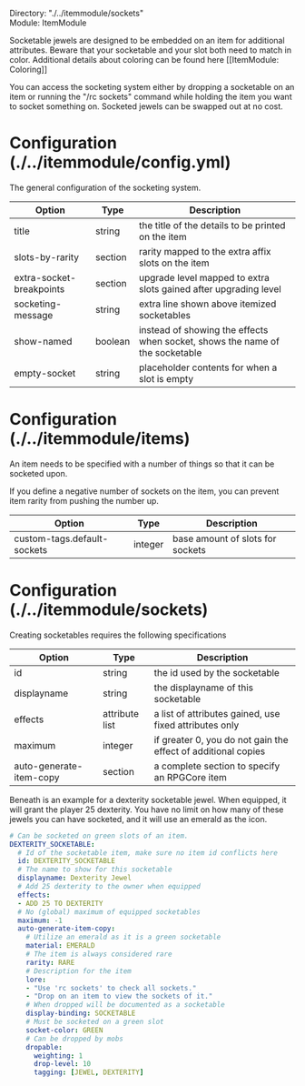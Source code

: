 Directory: "./../itemmodule/sockets"  
Module: ItemModule

Socketable jewels are designed to be embedded on an item for additional attributes. Beware that your socketable and your slot both need to match in color. Additional details about coloring can be found here [[ItemModule: Coloring]]

You can access the socketing system either by dropping a socketable on an item or running the "/rc sockets" command while holding the item you want to socket something on. Socketed jewels can be swapped out at no cost.

# Configuration (./../itemmodule/config.yml)

The general configuration of the socketing system.

| Option | Type | Description |
|-|-|-|
| title | string | the title of the details to be printed on the item |
| slots-by-rarity | section | rarity mapped to the extra affix slots on the item |
| extra-socket-breakpoints | section | upgrade level mapped to extra slots gained after upgrading level |
| socketing-message | string | extra line shown above itemized socketables |
| show-named | boolean | instead of showing the effects when socket, shows the name of the socketable |
| empty-socket | string | placeholder contents for when a slot is empty |

# Configuration (./../itemmodule/items)

An item needs to be specified with a number of things so that it can be socketed upon.

If you define a negative number of sockets on the item, you can prevent item rarity from pushing the number up.

| Option | Type | Description |
|-|-|-|
| custom-tags.default-sockets | integer | base amount of slots for sockets |

# Configuration (./../itemmodule/sockets) 

Creating socketables requires the following specifications

| Option | Type | Description |
|-|-|-|
| id | string | the id used by the socketable |
| displayname | string | the displayname of this socketable | 
| effects | attribute list | a list of attributes gained, use fixed attributes only |
| maximum | integer | if greater 0, you do not gain the effect of additional copies |
| auto-generate-item-copy | section | a complete section to specify an RPGCore item |

Beneath is an example for a dexterity socketable jewel. When equipped, it will grant the player 25 dexterity. You have no limit on how many of these jewels you can have socketed, and it will use an emerald as the icon.

```yml
# Can be socketed on green slots of an item.
DEXTERITY_SOCKETABLE:
  # Id of the socketable item, make sure no item id conflicts here
  id: DEXTERITY_SOCKETABLE
  # The name to show for this socketable
  displayname: Dexterity Jewel
  # Add 25 dexterity to the owner when equipped
  effects:
  - ADD 25 TO DEXTERITY
  # No (global) maximum of equipped socketables
  maximum: -1
  auto-generate-item-copy: 
    # Utilize an emerald as it is a green socketable
    material: EMERALD
    # The item is always considered rare
    rarity: RARE
    # Description for the item
    lore:
    - "Use 'rc sockets' to check all sockets."
    - "Drop on an item to view the sockets of it."
    # When dropped will be documented as a socketable
    display-binding: SOCKETABLE
    # Must be socketed on a green slot
    socket-color: GREEN
    # Can be dropped by mobs
    dropable:
      weighting: 1
      drop-level: 10
      tagging: [JEWEL, DEXTERITY]
```
